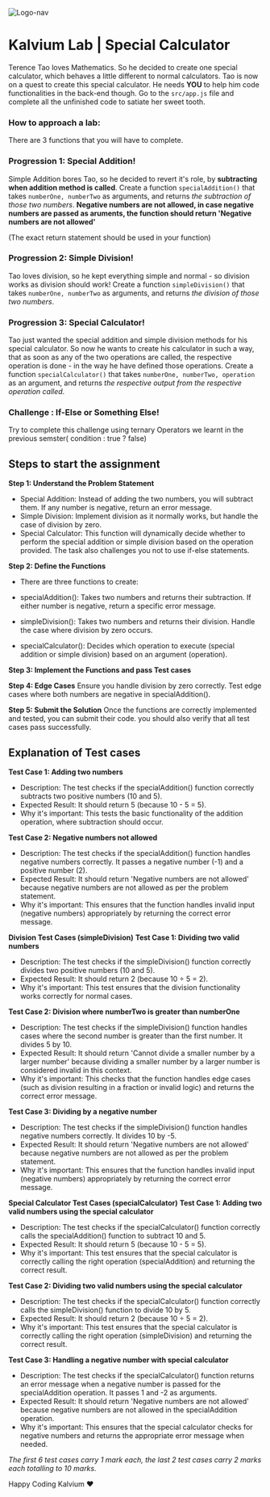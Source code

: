 ![Logo-nav](https://s3.ap-south-1.amazonaws.com/kalvi-education.github.io/front-end-web-development/Kalvium-Logo.png)

# Kalvium Lab | Special Calculator

Terence Tao loves Mathematics. So he decided to create one special calculator, which behaves a little
different to normal calculators.
Tao is now on a quest to create this special calculator. He needs **YOU** to help him code functionalities in the back-end though. Go to the `src/app.js` file and complete all the unfinished code to satiate her sweet tooth.

### How to approach a lab:

There are 3 functions that you will have to complete.
### Progression 1: Special Addition!

Simple Addition bores Tao, so he decided to revert it's role, by **subtracting when addition method is called**. Create a function `specialAddition()` that takes `numberOne, numberTwo` as arguments, and returns
_the subtraction of those two numbers_. 
**Negative numbers are not allowed, in case negative numbers are passed as aruments, the function should return 'Negative numbers are not allowed'**

(The exact return statement should be used in your function)

### Progression 2: Simple Division!

Tao loves division, so he kept everything simple and normal - so division works as division should work!
Create a function `simpleDivision()` that takes `numberOne, numberTwo` as arguments, and returns
_the division of those two numbers_.

### Progression 3: Special Calculator!

Tao just wanted the special addition and simple division methods for his special calculator. So now he wants to create his calculator in such a way, that as soon as any of the two operations are called, the
respective operation is done - in the way he have defined those operations.
Create a function `specialCalculator()` that takes `numberOne, numberTwo, operation` as an argument, and returns _the respective output from the respective operation called_.

### Challenge : If-Else or Something Else!
Try to complete this challenge using ternary Operators we learnt in the previous semster( condition : true ? false)


## Steps to start the assignment
**Step 1: Understand the Problem Statement**
- Special Addition: Instead of adding the two numbers, you will subtract them. If any number is negative, return an error message.
- Simple Division: Implement division as it normally works, but handle the case of division by zero.
- Special Calculator: This function will dynamically decide whether to perform the special addition or simple division based on the operation provided. The task also challenges you not to use if-else statements.

**Step 2: Define the Functions**
- There are three functions to create:

- specialAddition(): Takes two numbers and returns their subtraction. If either number is negative, return a specific error message.
- simpleDivision(): Takes two numbers and returns their division. Handle the case where division by zero occurs.
- specialCalculator(): Decides which operation to execute (special addition or simple division) based on an argument (operation).

**Step 3: Implement the Functions and pass Test cases**


**Step 4: Edge Cases**
Ensure you handle division by zero correctly.
Test edge cases where both numbers are negative in specialAddition().

**Step 5: Submit the Solution**
Once the functions are correctly implemented and tested, you can submit their code. you should also verify that all test cases pass successfully.

## Explanation of Test cases
**Test Case 1: Adding two numbers**
- Description: The test checks if the specialAddition() function correctly subtracts two positive numbers (10 and 5).
- Expected Result: It should return 5 (because 10 - 5 = 5).
- Why it's important: This tests the basic functionality of the addition operation, where subtraction should occur.

**Test Case 2: Negative numbers not allowed**
- Description: The test checks if the specialAddition() function handles negative numbers correctly. It passes a negative number (-1) and a positive number (2).
- Expected Result: It should return 'Negative numbers are not allowed' because negative numbers are not allowed as per the problem statement.
- Why it's important: This ensures that the function handles invalid input (negative numbers) appropriately by returning the correct error message.

**Division Test Cases (simpleDivision)**
**Test Case 1: Dividing two valid numbers**
- Description: The test checks if the simpleDivision() function correctly divides two positive numbers (10 and 5).
- Expected Result: It should return 2 (because 10 ÷ 5 = 2).
- Why it's important: This test ensures that the division functionality works correctly for normal cases.

**Test Case 2: Division where numberTwo is greater than numberOne**
- Description: The test checks if the simpleDivision() function handles cases where the second number is greater than the first number. It divides 5 by 10.
- Expected Result: It should return 'Cannot divide a smaller number by a larger number' because dividing a smaller number by a larger number is considered invalid in this context.
- Why it's important: This checks that the function handles edge cases (such as division resulting in a fraction or invalid logic) and returns the correct error message.

**Test Case 3: Dividing by a negative number**
- Description: The test checks if the simpleDivision() function handles negative numbers correctly. It divides 10 by -5.
- Expected Result: It should return 'Negative numbers are not allowed' because negative numbers are not allowed as per the problem statement.
- Why it's important: This ensures that the function handles invalid input (negative numbers) appropriately by returning the correct error message.

**Special Calculator Test Cases (specialCalculator)**
**Test Case 1: Adding two valid numbers using the special calculator**
- Description: The test checks if the specialCalculator() function correctly calls the specialAddition() function to subtract 10 and 5.
- Expected Result: It should return 5 (because 10 - 5 = 5).
- Why it's important: This test ensures that the special calculator is correctly calling the right operation (specialAddition) and returning the correct result.

**Test Case 2: Dividing two valid numbers using the special calculator**
- Description: The test checks if the specialCalculator() function correctly calls the 
 simpleDivision() function to divide 10 by 5.
- Expected Result: It should return 2 (because 10 ÷ 5 = 2).
- Why it's important: This test ensures that the special calculator is correctly calling the right operation (simpleDivision) and returning the correct result.

**Test Case 3: Handling a negative number with special calculator**
- Description: The test checks if the specialCalculator() function returns an error message when a negative number is passed for the specialAddition operation. It passes 1 and -2 as arguments.
- Expected Result: It should return 'Negative numbers are not allowed' because negative numbers are not allowed in the specialAddition operation.
- Why it's important: This ensures that the special calculator checks for negative numbers and returns the appropriate error message when needed.


*The first 6 test cases carry 1 mark each, the last 2 test cases carry 2 marks each totalling to 10 marks.*

Happy Coding Kalvium ❤️
